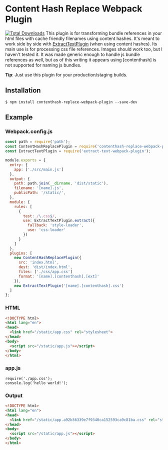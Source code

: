 Content Hash Replace Webpack Plugin
================================
[![Total Downloads](https://img.shields.io/npm/dt/contenthash-replace-webpack-plugin.svg)](https://npm-stat.com/charts.html?package=contenthash-replace-webpack-plugin)
This plugin is for transforming bundle references in your html files with cache friendly filenames using content hashes. It's meant to work side by side with [ExtractTextPlugin](https://www.npmjs.com/package/extract-text-webpack-plugin) (when using content hashes). Its main use is for processing css file references. Images should work too, but I haven't tested it. It was made generic enough to handle js bundle references as well, but as of this writing it appears using [contenthash] is not supported for naming js bundles.

**Tip**: Just use this plugin for your production/staging builds.

## Installation
```shell
$ npm install contenthash-replace-webpack-plugin --save-dev
```

## Example

### Webpack.config.js

```javascript
const path = require('path');
const ContentHashReplacePlugin = require('contenthash-replace-webpack-plugin');
const ExtractTextPlugin = require('extract-text-webpack-plugin');

module.exports = {
  entry: {
    app: ['./src/main.js']
  },
  output: {
    path: path.join(__dirname, 'dist/static'),
    filename: '[name].js',
    publicPath: '/static/',
  },
  module: {
    rules: [
      {
        test: /\.css$/,
        use: ExtractTextPlugin.extract({
          fallback: 'style-loader',
          use: 'css-loader'
        })
      }
    ]
  },
  plugins: [
    new ContentHashReplacePlugin({
      src: 'index.html',
      dest: 'dist/index.html',
      files: ['./css/app.css']
      format: '[name].[contenthash].[ext]'
    }),
    new ExtractTextPlugin('[name].[contenthash].css')
  ]
};
```
### HTML

```html
<!DOCTYPE html>
<html lang="en">
<head>
  <link href="/static/app.css" rel="stylesheet">
</head>
<body>
  <script src="/static/app.js"></script>
</body>
</html>
```

### app.js
```
require('./app.css');
console.log('hello world!');
```

### Output

```html
<!DOCTYPE html>
<html lang="en">
<head>
  <link href="/static/app.a92b36339e7f9340ca152593ca9c81ba.css" rel="stylesheet">
</head>
<body>
  <script src="/static/app.js"></script>
</body>
</html>
```
